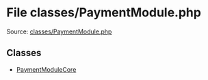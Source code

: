 File classes/PaymentModule.php
=========

Source: [classes/PaymentModule.php](https://github.com/PrestaShop/PrestaShop/blob/1.6.0.5/classes/PaymentModule.php)


Classes
-------

* [PaymentModuleCore](class.PaymentModuleCore.md)

